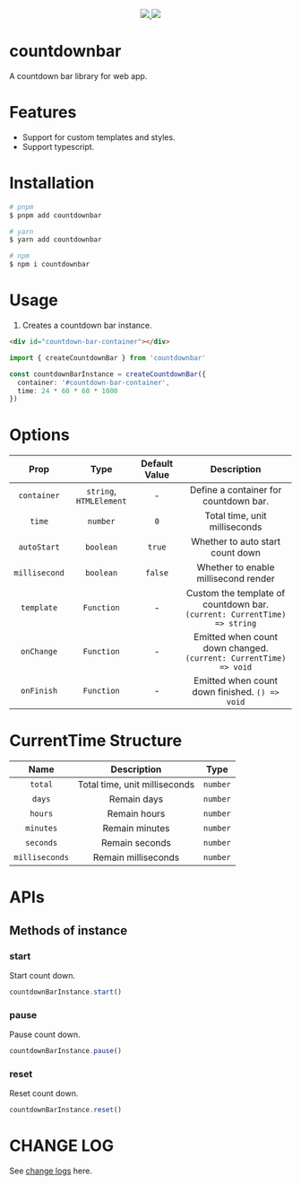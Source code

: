 <p align="center">
  <a href="https://www.npmjs.org/package/countdownbar">
    <img src="https://img.shields.io/npm/v/countdownbar.svg">
  </a>
  <a href="https://npmcharts.com/compare/countdownbar?minimal=true">
    <img src="https://img.shields.io/npm/dm/countdownbar.svg">
  </a>
  <br>
</p>

# countdownbar

A countdown bar library for web app.

# Features

- Support for custom templates and styles.
- Support typescript.

# Installation

```bash
# pnpm
$ pnpm add countdownbar

# yarn
$ yarn add countdownbar

# npm
$ npm i countdownbar
```

# Usage

1. Creates a countdown bar instance.

```html
<div id="countdown-bar-container"></div>
```

```ts
import { createCountdownBar } from 'countdownbar'

const countdownBarInstance = createCountdownBar({
  container: '#countdown-bar-container',
  time: 24 * 60 * 60 * 1000
})
```

# Options

| Prop | Type | Default Value | Description |
| :---:| :---: | :---: | :---: |
| `container` | `string`, `HTMLElement` | - | Define a container for countdown bar. |
| `time` | `number` | `0` | Total time, unit milliseconds |
| `autoStart` | `boolean` | `true` | Whether to auto start count down |
| `millisecond` | `boolean` | `false` | Whether to enable millisecond render |
| `template` | `Function` | - | Custom the template of countdown bar. `(current: CurrentTime) => string` |
| `onChange` | `Function` | - | Emitted when count down changed. `(current: CurrentTime) => void` |
| `onFinish` | `Function` | - | Emitted when count down finished. `() => void` |

# CurrentTime Structure

| Name | Description | Type |
| :---: | :---: | :---: |
| `total` | Total time, unit milliseconds | `number` |
| `days` | Remain days | `number` |
| `hours` | Remain hours | `number` |
| `minutes` | Remain minutes | `number` |
| `seconds` | Remain seconds | `number` |
| `milliseconds` | Remain milliseconds | `number` |

# APIs

## Methods of instance

### start

Start count down.

```ts
countdownBarInstance.start()
```

### pause

Pause count down.

```ts
countdownBarInstance.pause()
```

### reset

Reset count down.

```ts
countdownBarInstance.reset()
```

# CHANGE LOG

See [change logs](./CHANGELOG.md) here.